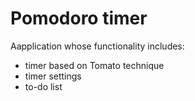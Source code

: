 # Pomodoro timer
Aapplication whose functionality includes:
* timer based on Tomato technique
* timer settings
* to-do list
